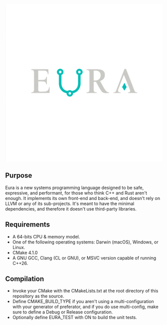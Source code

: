 ![Eura's logo](./Logo.png)

## Purpose

Eura is a new systems programming language designed to be safe, expressive, and performant, for those who think C++ and Rust aren't enough. It implements its own front-end and back-end, and doesn't rely on LLVM or any of its sub-projects. It's meant to have the minimal dependencies, and therefore it doesn't use third-party libraries.

## Requirements

- A 64-bits CPU & memory model.
- One of the following operating systems: Darwin (macOS), Windows, or Linux.
- CMake 4.1.0
- A GNU GCC, Clang (CL or GNU), or MSVC version capable of running C++26.

## Compilation

- Invoke your CMake with the CMakeLists.txt at the root directory of this repository as the source.
- Define CMAKE_BUILD_TYPE if you aren't using a multi-configuration with your generator of preferator, and if you do use multi-config, make sure to define a Debug or Release configuration.
- Optionally define EURA_TEST with ON to build the unit tests.